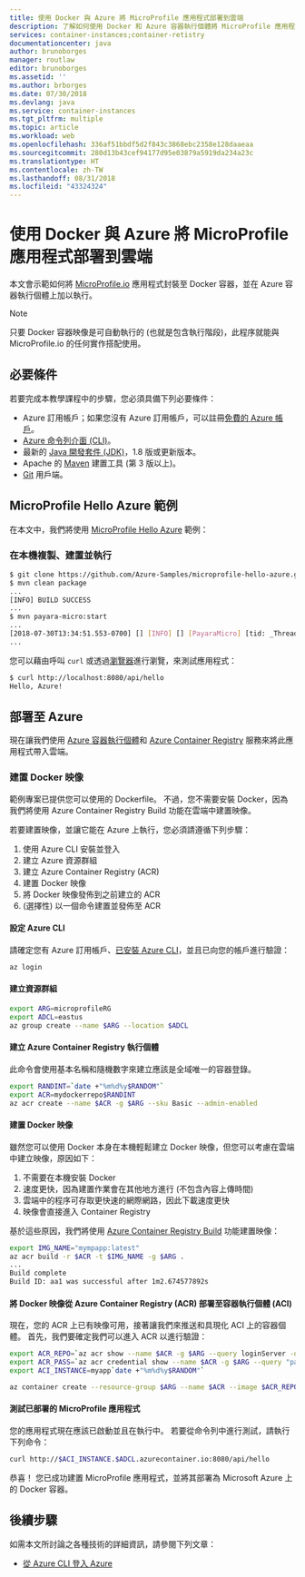 ```yaml
---
title: 使用 Docker 與 Azure 將 MicroProfile 應用程式部署到雲端
description: 了解如何使用 Docker 和 Azure 容器執行個體將 MicroProfile 應用程式部署至雲端。
services: container-instances;container-retistry
documentationcenter: java
author: brunoborges
manager: routlaw
editor: brunoborges
ms.assetid: ''
ms.author: brborges
ms.date: 07/30/2018
ms.devlang: java
ms.service: container-instances
ms.tgt_pltfrm: multiple
ms.topic: article
ms.workload: web
ms.openlocfilehash: 336af51bbdf5d2f843c3868ebc2358e128daaeaa
ms.sourcegitcommit: 280d13b43cef94177d95e03879a5919da234a23c
ms.translationtype: HT
ms.contentlocale: zh-TW
ms.lasthandoff: 08/31/2018
ms.locfileid: "43324324"
---
```

# <a name="deploy-a-microprofile-application-to-the-cloud-with-docker-and-azure"></a>使用 Docker 與 Azure 將 MicroProfile 應用程式部署到雲端

本文會示範如何將 [MicroProfile.io] 應用程式封裝至 Docker 容器，並在 Azure 容器執行個體上加以執行。

> [!NOTE]
>
> 只要 Docker 容器映像是可自動執行的 (也就是包含執行階段)，此程序就能與 MicroProfile.io 的任何實作搭配使用。

## <a name="prerequisites"></a>必要條件

若要完成本教學課程中的步驟，您必須具備下列必要條件：

* Azure 訂用帳戶；如果您沒有 Azure 訂用帳戶，可以註冊[免費的 Azure 帳戶]。
* [Azure 命令列介面 (CLI)]。
* 最新的 [Java 開發套件 (JDK)]，1.8 版或更新版本。
* Apache 的 [Maven] 建置工具 (第 3 版以上)。
* [Git] 用戶端。

## <a name="microprofile-hello-azure-sample"></a>MicroProfile Hello Azure 範例

在本文中，我們將使用 [MicroProfile Hello Azure](https://github.com/azure-samples/microprofile-hello-azure) 範例：

### <a name="clone-build-and-run-locally"></a>在本機複製、建置並執行

```bash
$ git clone https://github.com/Azure-Samples/microprofile-hello-azure.git
$ mvn clean package
...
[INFO] BUILD SUCCESS
...
$ mvn payara-micro:start
...
[2018-07-30T13:34:51.553-0700] [] [INFO] [] [PayaraMicro] [tid: _ThreadID=1 _ThreadName=main] [timeMillis: 1532982891553] [levelValue: 800] Payara Micro  5.182 #badassmicrofish (build 303) ready in 10,304 (ms)
...
```

您可以藉由呼叫 `curl` 或透過[瀏覽器](http://localhost:8080/api/hello)進行瀏覽，來測試應用程式：

```bash
$ curl http://localhost:8080/api/hello
Hello, Azure!
```

## <a name="deploy-to-azure"></a>部署至 Azure

現在讓我們使用 [Azure 容器執行個體]和 [Azure Container Registry] 服務來將此應用程式帶入雲端。

### <a name="build-a-docker-image"></a>建置 Docker 映像

範例專案已提供您可以使用的 Dockerfile。 不過，您不需要安裝 Docker，因為我們將使用 Azure Container Registry Build 功能在雲端中建置映像。

若要建置映像，並讓它能在 Azure 上執行，您必須請遵循下列步驟：

1. 使用 Azure CLI 安裝並登入
1. 建立 Azure 資源群組
1. 建立 Azure Container Registry (ACR)
1. 建置 Docker 映像
1. 將 Docker 映像發佈到之前建立的 ACR
1. (選擇性) 以一個命令建置並發佈至 ACR


#### <a name="set-up-azure-cli"></a>設定 Azure CLI

請確定您有 Azure 訂用帳戶、[已安裝 Azure CLI](https://docs.microsoft.com/cli/azure/install-azure-cli?view=azure-cli-latest)，並且已向您的帳戶進行驗證：

```bash
az login
```

#### <a name="create-a-resource-group"></a>建立資源群組

```bash
export ARG=microprofileRG
export ADCL=eastus
az group create --name $ARG --location $ADCL
```

#### <a name="create-an-azure-container-registry-instance"></a>建立 Azure Container Registry 執行個體

此命令會使用基本名稱和隨機數字來建立應該是全域唯一的容器登錄。

```bash
export RANDINT=`date +"%m%d%y$RANDOM"`
export ACR=mydockerrepo$RANDINT
az acr create --name $ACR -g $ARG --sku Basic --admin-enabled
```

#### <a name="build-the-docker-image"></a>建置 Docker 映像

雖然您可以使用 Docker 本身在本機輕鬆建立 Docker 映像，但您可以考慮在雲端中建立映像，原因如下：

1. 不需要在本機安裝 Docker
1. 速度更快，因為建置作業會在其他地方進行 (不包含內容上傳時間)
1. 雲端中的程序可存取更快速的網際網路，因此下載速度更快
1. 映像會直接進入 Container Registry

基於這些原因，我們將使用 [Azure Container Registry Build] 功能建置映像：

```bash
export IMG_NAME="mympapp:latest"
az acr build -r $ACR -t $IMG_NAME -g $ARG .
...
Build complete
Build ID: aa1 was successful after 1m2.674577892s
```

#### <a name="deploy-docker-image-from-azure-container-registry-acr-into-container-instances-aci"></a>將 Docker 映像從 Azure Container Registry (ACR) 部署至容器執行個體 (ACI)

現在，您的 ACR 上已有映像可用，接著讓我們來推送和具現化 ACI 上的容器個體。 首先，我們要確定我們可以進入 ACR 以進行驗證：

```bash
export ACR_REPO=`az acr show --name $ACR -g $ARG --query loginServer -o tsv`
export ACR_PASS=`az acr credential show --name $ACR -g $ARG --query "passwords[0].value" -o tsv`
export ACI_INSTANCE=myapp`date +"%m%d%y$RANDOM"`

az container create --resource-group $ARG --name $ACR --image $ACR_REPO/$IMG_NAME --cpu 1 --memory 1 --registry-login-server $ACR_REPO --registry-username $ACR --registry-password $ACR_PASS --dns-name-label $ACI_INSTANCE --ports 8080
```

#### <a name="test-your-deployed-microprofile-application"></a>測試已部署的 MicroProfile 應用程式

您的應用程式現在應該已啟動並且在執行中。 若要從命令列中進行測試，請執行下列命令：

```bash
curl http://$ACI_INSTANCE.$ADCL.azurecontainer.io:8080/api/hello
````

恭喜！ 您已成功建置 MicroProfile 應用程式，並將其部署為 Microsoft Azure 上的 Docker 容器。

## <a name="next-steps"></a>後續步驟

如需本文所討論之各種技術的詳細資訊，請參閱下列文章：

* [從 Azure CLI 登入 Azure](/azure/xplat-cli-connect)

<!-- URL List -->

[Azure Container Registry Build]: https://docs.microsoft.com/azure/container-registry/container-registry-build-overview
[MicroProfile.io]: https://microprofile.io
[Azure 命令列介面 (CLI)]: /cli/azure/overview
[Azure for Java Developers]: https://docs.microsoft.com/java/azure/
[Azure portal]: https://portal.azure.com/
[免費的 Azure 帳戶]: https://azure.microsoft.com/pricing/free-trial/
[Git]: https://github.com/
[Maven]: http://maven.apache.org/
[Java 開發套件 (JDK)]: http://www.oracle.com/technetwork/java/javase/downloads/index.html
[Azure 容器執行個體]: https://docs.microsoft.com/azure/container-instances/
[Azure Container Registry]:  https://docs.microsoft.com/azure/container-registry